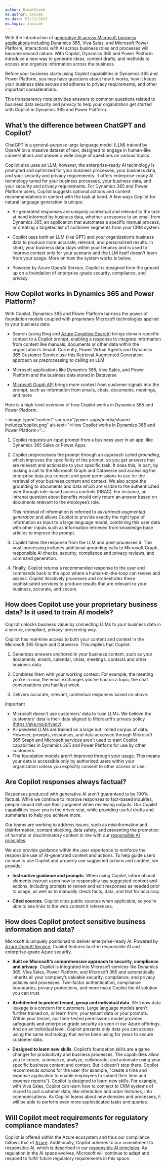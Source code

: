 ```yaml
---
author: KumarVivek
ms.author: kvivek
ms.date: 05/11/2023
ms.topic: include
---
```


With the introduction of [generative AI across Microsoft business applications](https://www.microsoft.com/en-us/ai/dynamics-365-ai) including Dynamics 365, Viva Sales, and Microsoft Power Platform, interactions with AI across business roles and processes will become second nature. With Copilot, Dynamics 365 and Power Platform introduce a new way to generate ideas, content drafts, and methods to access and organize information across the business.

Before your business starts using Copilot capabilities in Dynamics 365 and Power Platform, you may have questions about how it works, how it keeps your business data secure and adheres to privacy requirements, and other important considerations.

This transparency note provides answers to common questions related to business data security and privacy to help your organization get started with Copilot in Dynamics 365 and Power Platform.

## What’s the difference between ChatGPT and Copilot?

ChatGPT is a general-purpose large language model (LLM) trained by OpenAI on a massive dataset of text, designed to engage in human-like conversations and answer a wide range of questions on various topics.

Copilot also uses an LLM, however, the enterprise-ready AI technology is prompted and optimized for your business processes, your business data, and your security and privacy requirements. It offers enterprise-ready AI technology tuned for your business processes, your business data, and your security and privacy requirements. For Dynamics 365 and Power Platform users, Copilot suggests optional actions and content recommendations in context with the task at hand.  A few ways Copilot for natural language generation is unique:  

- AI-generated responses are uniquely contextual and relevant to the task at hand informed by business data, whether a response to an email from Dynamics 365, an application that automates a specific manual process, or creating a targeted list of customer segments from your CRM system.

- Copilot uses both an LLM (like GPT) and your organization’s business data to produce more accurate, relevant, and personalized results. In short, your business data stays within your tenancy and is used to improve context only for your scenario and the LLM itself doesn't learn from your usage. More on how the system works is below.

- Powered by Azure OpenAI Service, Copilot is designed from the ground up on a foundation of enterprise-grade security, compliance, and privacy.
  
## How Copilot works in Dynamics 365 and Power Platform?

With Copilot, Dynamics 365 and Power Platform harness the power of foundation models coupled with proprietary Microsoft technologies applied to your business data:

- Search (using Bing and [Azure Cognitive Search](https://learn.microsoft.com/azure/search/search-what-is-azure-search)) brings domain-specific context to a Copilot prompt, enabling a response to integrate information from content like manuals, documents or other data within the organization's tenant. Currently, Power Virtual Agents and Dynamics 365 Customer Service use this Retrieval Augmented Generation approach as preprocessing to calling an LLM

- Microsoft applications like Dynamics 365, Viva Sales, and Power Platform and the business data stored in Dataverse

- [Microsoft Graph API](https://learn.microsoft.com/graph/use-the-api) brings more context from customer signals into the prompt, such as information from emails, chats, documents, meetings, and more

Here is a high-level overview of how Copilot works in Dynamics 365 and Power Platform.

:::image type="content" source="/power-apps/media/shared-includes/copilot.png" alt-text="<How Copilot works in Dynamics 365 and Power Platform>":::

1. Copilot requests an input prompt from a business user in an app, like Dynamics 365 Sales or Power Apps.

1. Copilot preprocesses the prompt through an approach called *grounding*, which improves the specificity of the prompt, so you get answers that are relevant and actionable to your specific task. It does this, in part, by making a call to the Microsoft Graph and Dataverse and accessing the enterprise data you consent and grant permissions to use for the retrieval of your business content and context. We also scope the grounding to documents and data which are visible to the authenticated user through role-based access controls (RBAC). For instance, an intranet question about benefits would only return an answer based on documents relevant to the employee’s role.

    This retrieval of information is referred to as *retrieval-augmented generation* and allows Copilot to provide exactly the right type of information as input to a large language model, combining this user data with other inputs such as information retrieved from knowledge base articles to improve the prompt.  

1. Copilot takes the response from the LLM and post-processes it. This post-processing includes additional grounding calls to Microsoft Graph, responsible AI checks, security, compliance and privacy reviews, and command generation.

1. Finally, Copilot returns a recommended response to the user and commands back to the apps where a human-in-the-loop can review and assess. Copilot iteratively processes and orchestrates these sophisticated services to produce results that are relevant to your business, accurate, and secure.

## How does Copilot use your proprietary business data? Is it used to train AI models?

Copilot unlocks business value by connecting LLMs to your business data in a secure, compliant, privacy-preserving way.

Copilot has real-time access to both your content and context in the Microsoft 365 Graph and Dataverse. This implies that Copilot:

1. Generates answers anchored in your business content, such as your documents, emails, calendar, chats, meetings, contacts and other business data.

1. Combines them with your working context. For example, the meeting you’re in now, the email exchanges you’ve had on a topic, the chat conversations you had last week.

1. Delivers accurate, relevant, contextual responses based on above.

> [!IMPORTANT]
>
> - Microsoft doesn't use customers’ data to train LLMs. We believe the customers’ data is their data aligned to Microsoft’s privacy policy (<https://aka.ms/privacy>).
> - AI-powered LLMs are trained on a large but limited corpus of data. However, prompts, responses, and data accessed through Microsoft 365 Graph and Microsoft services aren't used to train Copilot capabilities in Dynamics 365 and Power Platform for use by other customers.
> - The foundation models aren't improved through your usage. This means your data is accessible only by authorized users within your organization unless you explicitly consent to other access or use.

## Are Copilot responses always factual?

Responses produced with generative AI aren't guaranteed to be 100% factual. While we continue to improve responses to fact-based inquiries, people should still use their judgment when reviewing outputs. Our Copilot capabilities leave you in the driver seat, while providing useful drafts and summaries to help you achieve more.

Our teams are working to address issues, such as misinformation and disinformation, content blocking, data safety, and preventing the promotion of harmful or discriminatory content in line with our [responsible AI principles](https://www.microsoft.com/en-us/ai/our-approach?activetab=pivot1:primaryr5).

We also provide guidance within the user experience to reinforce the responsible use of AI-generated content and actions. To help guide users on how to use Copilot and properly use suggested actions and content, we provide:  

- **Instructive guidance and prompts**. When using Copilot, informational elements instruct users how to responsibly use suggested content and actions, including prompts to review and edit responses as needed prior to usage, as well as to manually check facts, data, and text for accuracy

- **Cited sources**. Copilot cites public sources when applicable, so you’re able to see links to the web content it references.

## How does Copilot protect sensitive business information and data?

Microsoft is uniquely positioned to deliver enterprise-ready AI. Powered by [Azure OpenAI Service](https://learn.microsoft.com/azure/cognitive-services/openai/overview), Copilot features built-in responsible AI and enterprise-grade Azure security.

- **Built on Microsoft’s comprehensive approach to security, compliance and privacy**. Copilot is integrated into Microsoft services like Dynamics 365, Viva Sales, Power Platform, and Microsoft 365 and automatically inherits all your company’s valuable security, compliance, and privacy policies and processes. Two-factor authentication, compliance boundaries, privacy protections, and more make Copilot the AI solution you can trust.

- **Architected to protect tenant, group and individual data**. We know data leakage is a concern for customers. Large language models aren't further trained on, or learn from, your tenant data or your prompts. Within your tenant, our time-tested permissions model provides safeguards and enterprise grade security as seen in our Azure offerings. And on an individual level, Copilot presents only data you can access using the same technology that we’ve been using for years to secure customer data.

- **Designed to learn new skills**. Copilot’s foundation skills are a game changer for productivity and business processes. The capabilities allow you to create, summarize, analyze, collaborate, and automate using your specific business content and context. But it doesn’t stop there. Copilot recommends actions  for the user (for example, "create a time and expense application to enable employees to submit their time and expense reports"). Copilot is designed to learn new skills. For example, with Viva Sales, Copilot can learn how to connect to CRM systems of record to pull customer data, like interaction and order histories, into communications. As Copilot learns about new domains and processes, it will be able to perform even more sophisticated tasks and queries.

## Will Copilot meet requirements for regulatory compliance mandates?

Copilot is offered within the Azure ecosystem and thus our compliance follows that of [Azure](https://learn.microsoft.com/azure/compliance/). Additionally, Copilot adheres to our commitment to responsible AI, which is described in our [responsible AI principles](https://www.microsoft.com/en-us/ai/responsible-ai). As regulation in the AI space evolves, Microsoft will continue to adapt and respond to fulfill future regulatory requirements in this space.
